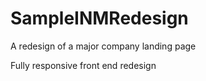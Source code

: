 # SampleINMRedesign
A redesign of a major company landing page

Fully responsive front end redesign
